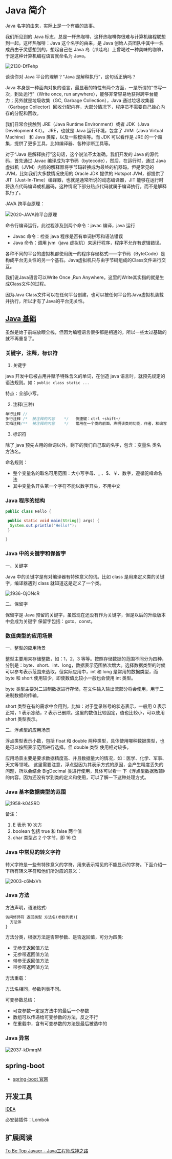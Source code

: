 # Java 简介

Java 名字的由来，实际上是一个有趣的故事。

我们所见到的 Java 标志，总是一杯热咖啡，这杯热咖啡你很难与计算机编程联想到一起。这杯热咖啡：Java 这个名字的由来，是 Java 创始人员团队中其中一名成员由于灵感想到的，想起自己在 Java 岛（爪哇岛）上曾喝过一种美味的咖啡，于是这种计算机编程语言就命名为 Java。

![2130-DfFehp](https://cdn-static.learntech.cn:88/notes/20211003/2130-DfFehp.png!min)

谈谈你对 Java 平台的理解？“Java 是解释执行”，这句话正确吗？

Java 本身是一种面向对象的语言，最显著的特性有两个方面，一是所谓的“书写一次，到处运行”（Write once, run anywhere），能够非常容易地获得跨平台能力；另外就是垃圾收集（GC, Garbage Collection），Java 通过垃圾收集器（Garbage Collector）回收分配内存，大部分情况下，程序员不需要自己操心内存的分配和回收。

我们日常会接触到 JRE（Java Runtime Environment）或者 JDK（Java Development Kit）。 JRE，也就是 Java 运行环境，包含了 JVM（Java Virtual Machine） 和 Java 类库，以及一些模块等。而 JDK 可以看作是 JRE 的一个超集，提供了更多工具，比如编译器、各种诊断工具等。

对于“Java 是解释执行”这句话，这个说法不太准确。我们开发的 Java 的源代码，首先通过 Javac 编译成为字节码（bytecode），然后，在运行时，通过 Java 虚拟机（JVM）内嵌的解释器将字节码转换成为最终的机器码。但是常见的 JVM，比如我们大多数情况使用的 Oracle JDK 提供的 Hotspot JVM，都提供了 JIT（Just-In-Time）编译器，也就是通常所说的动态编译器，JIT 能够在运行时将热点代码编译成机器码，这种情况下部分热点代码就属于编译执行，而不是解释执行了。

JAVA 跨平台原理：

![2020-JAVA跨平台原理](https://cdn-static.learntech.cn:88/notes/20211001/2020-JAVA跨平台原理.png!min)

命令行编译运行，此过程涉及到两个命令：javac 编译，java 运行

- Javac 命令：检查 java 程序是否有单词拼写和语法错误
- Java 命令：调用 jvm（java 虚拟机）来运行程序，程序不允许有逻辑错误。

各种不同的平台的虚拟机都使用统一的程序存储格式——字节码（ByteCode）是构成平台无关性的另一个基石。Java虚拟机只与由字节码组成的Class文件进行交互。

我们说Java语言可以Write Once ,Run Anywhere。这里的Write其实指的就是生成Class文件的过程。

因为Java Class文件可以在任何平台创建，也可以被任何平台的Java虚拟机装载并执行，所以才有了Java的平台无关性。

## [Java 基础](base/)

虽然是始于前端放眼全栈，但因为编程语言很多都是相通的，所以一些太过基础的就不再重复了。

### 关键字，注释，标识符

1. 关键字

java 开发中已被占用并赋予特殊含义的单词，在创造 java 语言时，就预先规定的语法规则。如：`public class static ...`

特点：全部小写。

2. 注释(三种)

```java
单行注释 //
多行注释 /*  被注释的内容    */   快捷键：ctrl +shift+/
文档注释/**  被注释的内容    */   常用在一个类的前面，声明该类的功能，作者，和编写时间
```

3. 标识符

除了 java 预先占用的单词以外，剩下的我们自己取的名字，包含：变量名 类名 方法名。

命名规则：

- 整个变量名的取名可用范围：大小写字母、_ 、$、￥、数字，遵循驼峰命名法
- 其中变量名开头第一个字符不能以数字开头，不用中文

### Java 程序的结构

```java
public class Hello {

 public static void main(String[] args) {
  System.out.println("Hello!");
 }

}
```

### Java 中的关键字和保留字

一、关键字

Java 中的关键字是有对编译器有特殊意义的词。比如 class 是用来定义类的关键字，编译器遇到 class 就知道这是定义了一个类。

![1936-OjONcR](https://cdn-static.learntech.cn:88/notes/20211003/1936-OjONcR.png!min)

二、保留字

保留字是 Java 预留的关键字，虽然现在还没有作为关键字，但是以后的升级版本中会成为关键字 保留字包括：goto、const。

### 数值类型的应用场景

一、整型的应用场景

整型主要用来存储整数，如：1，2，3 等等。按照存储数据的范围不同分为四种，分别是：byte、short、int、long，数据表示范围依次增大。选择数据类型的时候可以参考表示范围来选取，但实际应用中，int 和 long 是常用的数据类型，而 byte 和 short 使用较少，即使数值比较小一般也会使用 int 类型。

byte 类型主要对二进制数据进行存储，在文件输入输出流部分将会使用，用于二进制数据的传输。

short 类型在有的需求中会用到，比如：对于登录账号的状态表示，一般用 0 表示正常，1 表示冻结，2 表示已删除。这里的数值比较固定，值也比较小，可以使用 short 类型表示。

二、浮点型的应用场景

浮点类型表示小数，包括 float 和 double 两种类型，具体使用哪种数据类型，也是可以按照表示范围进行选择。但 double 类型 使用相对较多。

应用场景主要是要求数据精度高、并且数据量大的情况，如：医学、化学、军事、天文等领域。 这里需要注意，浮点型因为其表示方式的原因，会产生精度丢失的问题，所以会结合 BigDecimal 类进行使用，具体可以看一 下《浮点型数据教辅》的内容。因为还没有学到类的定义和使用，可以了解一下这种处理方式。

### Java 基本数据类型的范围

![1958-k04SRD](https://cdn-static.learntech.cn:88/notes/20211003/1958-k04SRD.png!min)

备注：

1. E 表示 10 次方
2. boolean 包括 true 和 false 两个值
3. char 类型占 2 个字节，即 16 位

### Java 中常见的转义字符

转义字符是一些有特殊意义的字符，用来表示常见的不能显示的字符。下面介绍一下所有转义字符和他们所对应的意义：

![2003-c6MxVh](https://cdn-static.learntech.cn:88/notes/20211003/2003-c6MxVh.png!min)

### Java 方法

方法声明，语法格式:

```xml
访问修饰符 返回类型 方法名(参数列表){
  方法体
}
```

方法分类，根据方法是否带参数、是否返回值，可分为四类:

- 无参无返回值方法
- 无参带返回值方法
- 带参无返回值方法
- 带参带返回值方法

方法重载：

方法名相同，参数列表不同。

可变参数总结：

- 可变参数一定是方法中的最后一个参数
- 数组可以传递给可变参数的方法，反之不行
- 在重载中，含有可变参数的方法是最后被选中的

### Java 异常

![2037-kDmrqM](https://cdn-static.learntech.cn:88/notes/20211003/2037-kDmrqM.png!min)

## spring-boot

- [spring-boot 官网](https://spring.io/projects/spring-boot)

## 开发工具

[IDEA](https://www.jetbrains.com/zh-cn/idea/)

必安装插件：Lombok

## 扩展阅读

[To Be Top Javaer - Java工程师成神之路](https://github.com/hollischuang/toBeTopJavaer)
